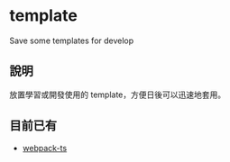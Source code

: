 # template
Save some templates for develop

說明
----------
放置學習或開發使用的 template，方便日後可以迅速地套用。


目前已有
----------
- [webpack-ts](/webpack-ts/)